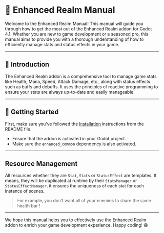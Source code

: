 # :book: Enhanced Realm Manual

Welcome to the Enhanced Realm Manual! This manual will guide you through how to get the most out of the Enhanced Realm addon for Godot 4.1. Whether you are new to game development or a seasoned pro, this manual aims to provide you with a thorough understanding of how to efficiently manage stats and status effects in your game.

---

## :wave: Introduction

The Enhanced Realm addon is a comprehensive tool to manage game stats like Health, Mana, Speed, Attack Damage, etc., along with status effects such as buffs and debuffs. It uses the principles of reactive programming to ensure your stats are always up-to-date and easily manageable.

---

## :rocket: Getting Started

First, make sure you've followed the [Installation](/README.md#installation) instructions from the README file.

- Ensure that the addon is activated in your Godot project.
- Make sure the `enhanced_common` dependency is also activated.

---

## Resource Management
All resources whether they are `Stat`, `Stats` or `StatusEffect` are templates. It means, they will be duplicated at runtime by their `StatsManager` or `StatusEffectManager`, it ensures the uniqueness of each stat for each instance of scenes.
> For example, you don't want all of your enemies to share the same health bar !

---

We hope this manual helps you to effectively use the Enhanced Realm addon to enrich your game development experience. Happy coding! :smile: